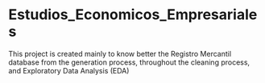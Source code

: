 # Estudios_Economicos_Empresariales

This project is created mainly to know better the Registro Mercantil database from the generation process, throughout the cleaning process, and Exploratory Data Analysis (EDA)
